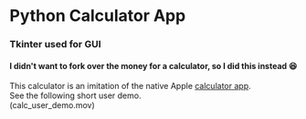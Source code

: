 # Python Calculator App
### Tkinter used for GUI

#### I didn't want to fork over the money for a calculator, so I did this instead :laughing:

This calculator is an imitation of the native Apple [calculator app](https://en.wikipedia.org/wiki/Calculator_(Apple)).
<br>
See the following short user demo.<br>
(calc_user_demo.mov)